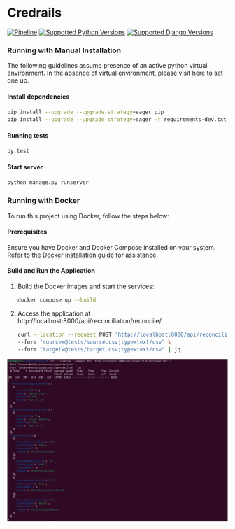 # Credrails

[![Pipeline](https://github.com/ajharry69/credrails/actions/workflows/pipeline.yml/badge.svg)](https://github.com/ajharry69/credrails/actions/workflows/pipeline.yml)
[![Supported Python Versions](https://img.shields.io/badge/Python-3.10%20%7C%203.11%20%7C%203.12-blue)](https://www.python.org/downloads/)
[![Supported Django Versions](https://img.shields.io/badge/Django-5.2-purple)](https://www.djangoproject.com/download/)

### Running with Manual Installation

The following guidelines assume presence of an active python virtual environment. In the absence of virtual
environment, please visit [here](https://fastapi.tiangolo.com/virtual-environments/#create-a-project) to set one up.

#### Install dependencies

```bash
pip install --upgrade --upgrade-strategy=eager pip
pip install --upgrade --upgrade-strategy=eager -r requirements-dev.txt
```

#### Running tests

```bash
py.test .
```

#### Start server

```bash
python manage.py runserver
```

### Running with Docker

To run this project using Docker, follow the steps below:

#### Prerequisites

Ensure you have Docker and Docker Compose installed on your system. Refer to
the [Docker installation guide](https://docs.docker.com/get-docker/) for assistance.

#### Build and Run the Application

1. Build the Docker images and start the services:

   ```bash
   docker compose up --build
   ```

2. Access the application at http://localhost:8000/api/reconciliation/reconcile/.

    ```bash
   curl --location --request POST 'http://localhost:8000/api/reconciliation/reconcile/' \
   --form "source=@tests/source.csv;type=text/csv" \
   --form "target=@tests/target.csv;type=text/csv" | jq .
    ```

![Test output](screenshots/test.png)
